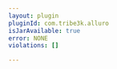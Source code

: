```yaml
---
layout: plugin
pluginId: com.tribe3k.alluro
isJarAvailable: true
error: NONE
violations: []

---
```

